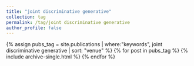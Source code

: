```yaml
---
title: "joint discriminative generative"
collection: tag
permalink: /tag/joint discriminative generative
author_profile: false
---
```

{% assign pubs_tag = site.publications | where:"keywords", joint discriminative generative | sort: "venue" %}
{% for post in pubs_tag %}
  {% include archive-single.html %}
{% endfor %}